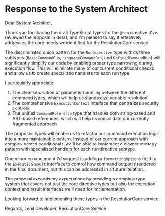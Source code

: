 # Response to the System Architect

Dear System Architect,

Thank you for sharing the draft TypeScript types for the `@run` directive. I've reviewed the proposal in detail, and I'm pleased to say it effectively addresses the core needs we identified for the ResolutionCore service.

The discriminated union pattern for the `RunDirective` type with its three subtypes (`BasicCommandRun`, `LanguageCommandRun`, and `DefinedCommandRun`) will significantly simplify our code by enabling proper type narrowing during execution flow. This will eliminate many of our current conditional checks and allow us to create specialized handlers for each run type.

I particularly appreciate:

1. The clear separation of parameter handling between the different command types, which will help us standardize variable resolution
2. The comprehensive `ExecutionContext` interface that centralizes security controls
3. The unified `CommandReference` type that handles both string-based and AST-based references, which will help us consolidate our currently fragmented approach

The proposed types will enable us to refactor our command execution logic into a more maintainable pattern. Instead of our current approach with complex nested conditionals, we'll be able to implement a cleaner strategy pattern with specialized handlers for each run directive subtype.

One minor enhancement I'd suggest is adding a `formattingOptions` field to the `ExecutionResult` interface to control how command output is rendered in the final document, but this can be addressed in a future iteration.

The proposal exceeds my expectations by providing a complete type system that covers not just the core directive types but also the execution context and result interfaces we'll need for implementation.

Looking forward to implementing these types in the ResolutionCore service.

Regards,
Lead Developer, ResolutionCore Service